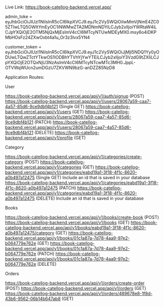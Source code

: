 Live Link: https://book-catellog-backend.vercel.app/

admin_toke = eyJhbGciOiJIUzI1NiIsInR5cCI6IkpXVCJ9.eyJ1c2VySWQiOiIwMmVjNmE4ZC05ZTIwLTQ5OWItYmEyOC1iNWMwZTA2MDNmNDYiLCJyb2xlIjoiYWRtaW4iLCJpYXQiOjE2OTM5NjQxMjEsImV4cCI6MTcyNTUwMDEyMX0.msy6o4iDKPMbHOsFz24ZXwOxbt4a1u_Or3z3lvx5YN4

customer_token = eyJhbGciOiJIUzI1NiIsInR5cCI6IkpXVCJ9.eyJ1c2VySWQiOiJjMjI5NDQ1Yy0yODUwLTQwZTctYTkwOS1lODBhYTVhYjYwYTEiLCJyb2xlIjoiY3VzdG9tZXIiLCJpYXQiOjE2OTQxNjU3NzAsImV4cCI6MTcyNTcwMTc3MH0.JppL-OTVWqWUcn2umDGzU7ZKVWN9bzG-anDZZ85NzD8

Application Routes:

User

https://book-catellog-backend.vercel.app/api/v1/auth/signup (POST)
https://book-catellog-backend.vercel.app/api/v1/users/28067a59-caa7-4a57-85d6-9ce9dbf4b121 (Single GET)
https://book-catellog-backend.vercel.app/api/v1/users (GET)
https://book-catellog-backend.vercel.app/api/v1/users/28067a59-caa7-4a57-85d6-9ce9dbf4b121 (PATCH)
https://book-catellog-backend.vercel.app/api/v1/users/28067a59-caa7-4a57-85d6-9ce9dbf4b121 (DELETE)
https://book-catellog-backend.vercel.app/api/v1/profile (GET)

Category

https://book-catellog-backend.vercel.app/api/v1/categories/create-category (POST)
https://book-catellog-backend.vercel.app/api/v1/categories (GET)
https://book-catellog-backend.vercel.app/api/v1/categories/eabd19a1-3f18-4f1c-8620-a0b497a12475 (Single GET) Include an id that is saved in your database
https://book-catellog-backend.vercel.app/api/v1/categories/eabd19a1-3f18-4f1c-8620-a0b497a12475 (PATCH)
https://book-catellog-backend.vercel.app/api/v1/categories/eabd19a1-3f18-4f1c-8620-a0b497a12475 (DELETE) Include an id that is saved in your database

Books

https://book-catellog-backend.vercel.app/api/v1/books/create-book (POST)
https://book-catellog-backend.vercel.app/api/v1/books (GET)
https://book-catellog-backend.vercel.app/api/v1/books/eabd19a1-3f18-4f1c-8620-a0b497a12475/category (GET)
https://book-catellog-backend.vercel.app/api/v1/books/01c1a87a-7d78-4aa9-97e2-b064779e762e (GET)
https://book-catellog-backend.vercel.app/api/v1/books/01c1a87a-7d78-4aa9-97e2-b064779e762e (PATCH)
https://book-catellog-backend.vercel.app/api/v1/books/01c1a87a-7d78-4aa9-97e2-b064779e762e (DELETE)

Orders

https://book-catellog-backend.vercel.app/api/v1/orders/create-order (POST)
https://book-catellog-backend.vercel.app/api/v1/orders (GET)
https://book-catellog-backend.vercel.app/api/v1/orders/489678e8-1f8d-43b6-9562-06b14b647ab8 (GET)
